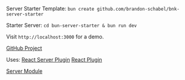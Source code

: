 Server Starter Template: 
`bun create github.com/brandon-schabel/bnk-server-starter`

Starter Server:
`cd bun-server-starter & bun run dev`

Visit `http://localhost:3000` for a demo.

[GitHub Project](https://github.com/brandon-schabel/bnk-server-starter)

Uses:
[React Server Plugin](plugins/react-server)
[React Plugin](plugins/react)

[Server Module](readmes/server)

